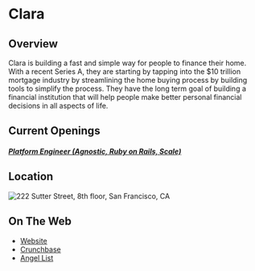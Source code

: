 # Clara

## Overview
Clara is building a fast and simple way for people to finance their home. With a recent Series A, they are starting by tapping into the $10 trillion mortgage industry by streamlining the home buying process by building tools to simplify the process. They have the long term goal of building a financial institution that will help people make better personal financial decisions in all aspects of life.

## Current Openings
##### [Platform Engineer (Agnostic, Ruby on Rails, Scale)](platform-engineer-agnostic-ruby-on-rails-scale.md)

## Location
![222 Sutter Street, 8th floor, San Francisco, CA](https://maps.googleapis.com/maps/api/staticmap?center=222+Sutter+Street,+8th+floor,+San+Francisco,+CA&zoom=13&scale=false&size=600x300&maptype=roadmap&format=png&visual_refresh=true&markers=size:mid%7Ccolor:0xff0000%7Clabel:%7C222+Sutter+st.+San+Francisco,+Ca)  

## On The Web
+ [Website](https://clara.com/)
+ [Crunchbase](https://www.crunchbase.com/organization/clara#/entity)
+ [Angel List](https://angel.co/clara)
